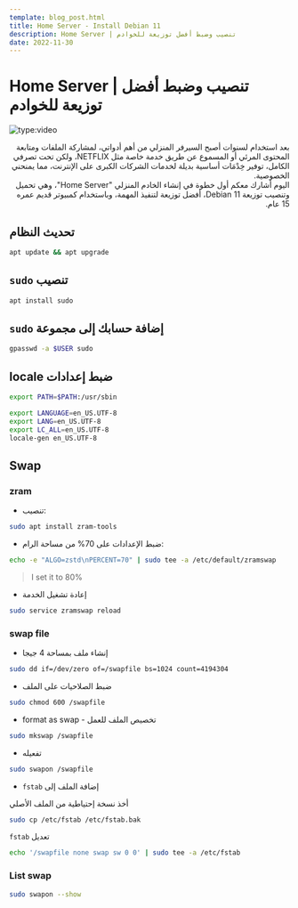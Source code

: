 ```yaml
---
template: blog_post.html
title: Home Server - Install Debian 11
description: Home Server | تنصيب وضبط أفضل توزيعة للخوادم
date: 2022-11-30
---
```


# Home Server | تنصيب وضبط أفضل توزيعة للخوادم

![type:video](https://www.youtube.com/embed/jF9ChSLYsZE)

<div dir="rtl">
بعد استخدام لسنوات أصبح السيرفر المنزلي من أهم أدواتي، لمشاركة الملفات ومتابعة المحتوى المرئي أو المسموع عن طريق خدمة خاصة مثل NETFLIX، ولكن تحت تصرفي الكامل، توفير خِدْمَات أساسية بديلة لخدمات الشركات الكبرى على الإنترنت، مما يمنحني الخصوصية.
</div>
<div dir="rtl">
اليوم أشارك معكم أول خطوة في إنشاء الخادم المنزلي "Home Server"، وهي تحميل وتنصيب توزيعة Debian 11، أفضل توزيعة لتنفيذ المهمة، وباستخدام كمبيوتر قديم عمره 15 عام.
</div>

<p hidden>#more</p>

## تحديث النظام

```sh
apt update && apt upgrade
```

## `sudo` تنصيب

```sh
apt install sudo
```

## `sudo` إضافة حسابك إلى مجموعة

```sh
gpasswd -a $USER sudo
```

## locale ضبط إعدادات

```sh
export PATH=$PATH:/usr/sbin
```

```sh
export LANGUAGE=en_US.UTF-8
export LANG=en_US.UTF-8
export LC_ALL=en_US.UTF-8
locale-gen en_US.UTF-8
```

## Swap

### zram

- تنصيب:

```sh
sudo apt install zram-tools
```

- ضبط الإعدادات على 70% من مساحة الرام:

```sh
echo -e "ALGO=zstd\nPERCENT=70" | sudo tee -a /etc/default/zramswap
```

> I set it to 80%

- إعادة تشغيل الخدمة

```sh
sudo service zramswap reload
```

### swap file

- إنشاء ملف بمساحة 4 جيجا

```sh
sudo dd if=/dev/zero of=/swapfile bs=1024 count=4194304
```

- ضبط الصلاحيات على الملف

```sh
sudo chmod 600 /swapfile
```

- format as swap - تخصيص الملف للعمل

```sh
sudo mkswap /swapfile
```

- تفعيله

```sh
sudo swapon /swapfile
```

- `fstab` إضافة الملف إلى

أخذ نسخة إحتياطية من الملف الأصلي

```sh
sudo cp /etc/fstab /etc/fstab.bak
```

`fstab` تعديل

```sh
echo '/swapfile none swap sw 0 0' | sudo tee -a /etc/fstab
```

### List swap

```sh
sudo swapon --show
```